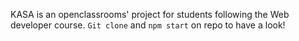 KASA is an openclassrooms' project for students following the Web developer course.
`Git clone` and `npm start` on repo to have a look!
